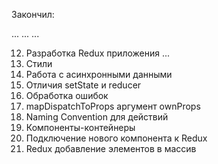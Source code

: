 Закончил:

...
...
...

12. Разработка Redux приложения 
  ...
  10. Стили
  11. Работа с асинхронными данными
  12. Отличия setState и reducer
  13. Обработка ошибок
  14. mapDispatchToProps аргумент ownProps
  15. Naming Convention для действий
  16. Компоненты-контейнеры
  17. Подключение нового компонента к Redux
  18. Redux добавление элементов в массив
